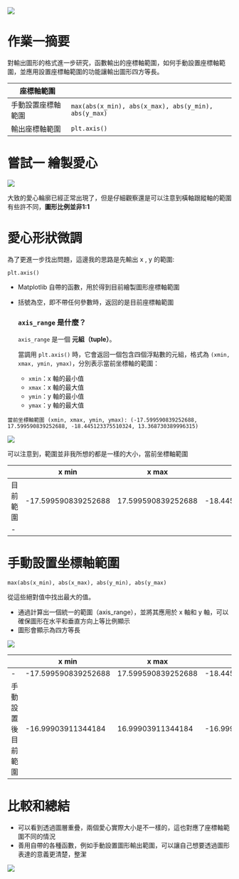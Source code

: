 ![](C:\Users\weian\桌面\hw1\1.png)

# 作業一摘要

對輸出圖形的格式進一步研究，函數輸出的座標軸範圍，如何手動設置座標軸範圍，並應用設置座標軸範圍的功能讓輸出圖形四方等長。

| 座標軸範圍         |                                                      |
| ------------------ | ---------------------------------------------------- |
| 手動設置座標軸範圍 | `max(abs(x_min), abs(x_max), abs(y_min), abs(y_max)` |
| 輸出座標軸範圍     | `plt.axis()`                                         |

# 嘗試一 繪製愛心

![](C:\Users\weian\桌面\hw1\2.png)

大致的愛心輪廓已經正常出現了，但是仔細觀察還是可以注意到橫軸跟縱軸的範圍有些許不同，**圖形比例並非1:1**

# 愛心形狀微調

為了更進一步找出問題，這邊我的思路是先輸出 x , y 的範圍:

`plt.axis()`

- Matplotlib 自帶的函數，用於得到目前繪製圖形座標軸範圍

- 括號為空，即不帶任何參數時，返回的是目前座標軸範圍

  ### `axis_range` 是什麼？

  `axis_range` 是一個 **元組（tuple）**。

  當調用 `plt.axis()` 時，它會返回一個包含四個浮點數的元組，格式為 `(xmin, xmax, ymin, ymax)`，分別表示當前坐標軸的範圍：

  - `xmin`：x 軸的最小值
  - `xmax`：x 軸的最大值
  - `ymin`：y 軸的最小值
  - `ymax`：y 軸的最大值

`當前坐標軸範圍 (xmin, xmax, ymin, ymax): (-17.599590839252688, 17.599590839252688, -18.445123375510324, 13.368730389996315)`

![](C:\Users\weian\桌面\hw1\3.png)

可以注意到，範圍並非我所想的都是一樣的大小，當前坐標軸範圍

|          | x min               | x max              | y min               | y max              |
| -------- | ------------------- | ------------------ | ------------------- | ------------------ |
| 目前範圍 | -17.599590839252688 | 17.599590839252688 | -18.445123375510324 | 13.368730389996315 |
| -        |                     |                    |                     |                    |

# 手動設置坐標軸範圍

``max(abs(x_min), abs(x_max), abs(y_min), abs(y_max)``

從這些絕對值中找出最大的值。

- 通過計算出一個統一的範圍（axis_range），並將其應用於 x 軸和 y 軸，可以確保圖形在水平和垂直方向上等比例顯示
- 圖形會顯示為四方等長

![](C:\Users\weian\桌面\hw1\4.png)

|                    | x min               | x max              | y min               | y max              |
| ------------------ | ------------------- | ------------------ | ------------------- | ------------------ |
| -                  | -17.599590839252688 | 17.599590839252688 | -18.445123375510324 | 13.368730389996315 |
| 手動設置後目前範圍 | -16.99903911344184  | 16.99903911344184  | -16.99903911344184  | 16.99903911344184  |

# 比較和總結

- 可以看到透過圖層重疊，兩個愛心實際大小是不一樣的，這也對應了座標軸範圍不同的情況
- 善用自帶的各種函數，例如手動設置圖形輸出範圍，可以讓自己想要透過圖形表達的意義更清楚，整潔

![](C:\Users\weian\桌面\hw1\5.png)